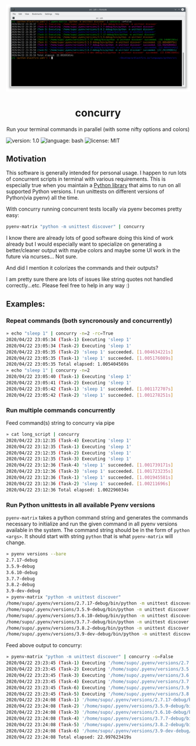 <p align="center">
    <img src="https://github.com/sumerc/concurry/blob/master/screenshot.png?raw=true" alt="concurry">
</p>

<h1 align="center">concurry</h1>
<p align="center">
    Run your terminal commands in parallel (with some nifty options and colors)
</p>

![version: 1.0](https://img.shields.io/badge/version-1.0-green.svg?style=flat-square)
![language: bash](https://img.shields.io/badge/language-bash-blue.svg?style=flat-square) 
![license: MIT](https://img.shields.io/badge/license-MIT-blue.svg?style=flat-square) 

## Motivation

This software is generally intended for personal usage. I happen to run lots of
concurrent scripts in terminal with various requirements. This is especially true
when you maintain a [Python library](https://github.com/sumerc/yappi) that aims to run on all supported Python 
versions. I run unittests on different versions of Python(via pyenv) all the time.

With concurry running concurrent tests locally via pyenv becomes pretty easy:

```bash
pyenv-matrix "python -m unittest discover" | concurry
```

I know there are already lots of good software doing this kind of work already but 
I would especially want to specialize on generating a better/cleaner output with maybe
colors and maybe some UI work in the future via ncurses... Not sure.

And did I mention it colorizes the commands and their outputs?

I am pretty sure there are lots of issues like string quotes not handled correctly...etc.
Please feel free to help in any way :)

## Examples:

### Repeat commands (both syncronously and concurrently)

```bash
» echo "sleep 1" | concurry -n=2 -rc=True
2020/04/22 23:05:34 (Task-1) Executing 'sleep 1'
2020/04/22 23:05:34 (Task-2) Executing 'sleep 1'
2020/04/22 23:05:35 (Task-2) 'sleep 1' succeeded. [1.004634221s]
2020/04/22 23:05:35 (Task-1) 'sleep 1' succeeded. [1.005176089s]
2020/04/22 23:05:35 Total elapsed: 1.005404569s
» echo "sleep 1" | concurry -n=2
2020/04/22 23:05:40 (Task-1) Executing 'sleep 1'
2020/04/22 23:05:41 (Task-2) Executing 'sleep 1'
2020/04/22 23:05:42 (Task-1) 'sleep 1' succeeded. [1.001172707s]
2020/04/22 23:05:42 (Task-2) 'sleep 1' succeeded. [1.001278251s]
```

### Run multiple commands concurrently

Feed command(s) string to concurry via pipe

```bash
» cat long_script | concurry
2020/04/22 23:12:35 (Task-4) Executing 'sleep 1'
2020/04/22 23:12:35 (Task-1) Executing 'sleep 1'
2020/04/22 23:12:35 (Task-2) Executing 'sleep 1'
2020/04/22 23:12:35 (Task-3) Executing 'sleep 1'
2020/04/22 23:12:36 (Task-4) 'sleep 1' succeeded. [1.001739171s]
2020/04/22 23:12:36 (Task-3) 'sleep 1' succeeded. [1.001723235s]
2020/04/22 23:12:36 (Task-1) 'sleep 1' succeeded. [1.001945581s]
2020/04/22 23:12:36 (Task-2) 'sleep 1' succeeded. [1.00211696s]
2020/04/22 23:12:36 Total elapsed: 1.002296034s
```

### Run Python unittests in all available Pyenv versions

`pyenv-matrix` takes a python command string and generates the commands necessary
to initialize and run the given command in all pyenv versions available in the system.
The command string should be in the form of `python <args>`. It should start with 
string `python` that is what `pyenv-matrix` will change.

```bash
» pyenv versions --bare
2.7.17-debug
3.5.9-debug
3.6.10-debug
3.7.7-debug
3.8.2-debug
3.9-dev-debug
» pyenv-matrix "python -m unittest discover"
/home/supo/.pyenv/versions/2.7.17-debug/bin/python -m unittest discover
/home/supo/.pyenv/versions/3.5.9-debug/bin/python -m unittest discover
/home/supo/.pyenv/versions/3.6.10-debug/bin/python -m unittest discover
/home/supo/.pyenv/versions/3.7.7-debug/bin/python -m unittest discover
/home/supo/.pyenv/versions/3.8.2-debug/bin/python -m unittest discover
/home/supo/.pyenv/versions/3.9-dev-debug/bin/python -m unittest discover
```

Feed above output to concurry:

```bash
» pyenv-matrix "python -m unittest discover" | concurry -o=False
2020/04/22 23:23:45 (Task-1) Executing '/home/supo/.pyenv/versions/2.7.17-debug/bin/python -m unittest discover'
2020/04/22 23:23:45 (Task-2) Executing '/home/supo/.pyenv/versions/3.5.9-debug/bin/python -m unittest discover'
2020/04/22 23:23:45 (Task-3) Executing '/home/supo/.pyenv/versions/3.6.10-debug/bin/python -m unittest discover'
2020/04/22 23:23:45 (Task-4) Executing '/home/supo/.pyenv/versions/3.7.7-debug/bin/python -m unittest discover'
2020/04/22 23:23:45 (Task-6) Executing '/home/supo/.pyenv/versions/3.9-dev-debug/bin/python -m unittest discover'
2020/04/22 23:23:45 (Task-5) Executing '/home/supo/.pyenv/versions/3.8.2-debug/bin/python -m unittest discover'
2020/04/22 23:24:08 (Task-1) '/home/supo/.pyenv/versions/2.7.17-debug/bin/python -m unittest discover' succeeded. [16.242247607s]
2020/04/22 23:24:08 (Task-2) '/home/supo/.pyenv/versions/3.5.9-debug/bin/python -m unittest discover' succeeded. [22.282859586s]
2020/04/22 23:24:08 (Task-3) '/home/supo/.pyenv/versions/3.6.10-debug/bin/python -m unittest discover' succeeded. [22.417325148s]
2020/04/22 23:24:08 (Task-4) '/home/supo/.pyenv/versions/3.7.7-debug/bin/python -m unittest discover' succeeded. [22.465179853s]
2020/04/22 23:24:08 (Task-5) '/home/supo/.pyenv/versions/3.8.2-debug/bin/python -m unittest discover' succeeded. [22.498331961s]
2020/04/22 23:24:08 (Task-6) '/home/supo/.pyenv/versions/3.9-dev-debug/bin/python -m unittest discover' succeeded. [22.854892308s]
2020/04/22 23:24:08 Total elapsed: 22.997623419s
```
